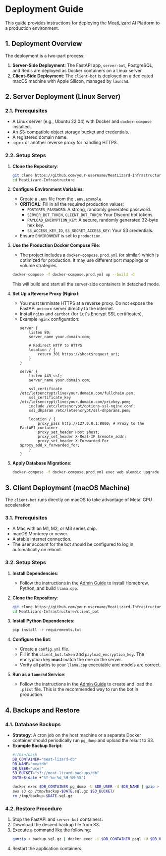 # Deployment Guide

This guide provides instructions for deploying the MeatLizard AI Platform to a production environment.

## 1. Deployment Overview

The deployment is a two-part process:

1.  **Server-Side Deployment**: The FastAPI app, `server-bot`, PostgreSQL, and Redis are deployed as Docker containers on a Linux server.
2.  **Client-Side Deployment**: The `client-bot` is deployed on a dedicated macOS machine with Apple Silicon, managed by `launchd`.

## 2. Server Deployment (Linux Server)

### 2.1. Prerequisites

-   A Linux server (e.g., Ubuntu 22.04) with Docker and `docker-compose` installed.
-   An S3-compatible object storage bucket and credentials.
-   A registered domain name.
-   `nginx` or another reverse proxy for handling HTTPS.

### 2.2. Setup Steps

1.  **Clone the Repository**:
    ```bash
    git clone https://github.com/your-username/MeatLizard-Infrastructure.git
    cd MeatLizard-Infrastructure
    ```

2.  **Configure Environment Variables**:
    -   Create a `.env` file from the `.env.example`.
    -   **CRITICAL**: Fill in all the required production values:
        -   `POSTGRES_PASSWORD`: A strong, randomly generated password.
        -   `SERVER_BOT_TOKEN`, `CLIENT_BOT_TOKEN`: Your Discord bot tokens.
        -   `PAYLOAD_ENCRYPTION_KEY`: A secure, randomly generated 32-byte hex key.
        -   `S3_ACCESS_KEY_ID`, `S3_SECRET_ACCESS_KEY`: Your S3 credentials.
    -   Ensure `ENVIRONMENT` is set to `production`.

3.  **Use the Production Docker Compose File**:
    -   The project includes a `docker-compose.prod.yml` (or similar) which is optimized for production. It may use different port mappings or volume strategies.
    ```bash
    docker-compose -f docker-compose.prod.yml up --build -d
    ```
    This will build and start all the server-side containers in detached mode.

4.  **Set Up a Reverse Proxy (Nginx)**:
    -   You must terminate HTTPS at a reverse proxy. Do not expose the FastAPI `uvicorn` server directly to the internet.
    -   Install `nginx` and `certbot` (for Let's Encrypt SSL certificates).
    -   Example `nginx` configuration:
        ```nginx
        server {
            listen 80;
            server_name your.domain.com;

            # Redirect HTTP to HTTPS
            location / {
                return 301 https://$host$request_uri;
            }
        }

        server {
            listen 443 ssl;
            server_name your.domain.com;

            ssl_certificate /etc/letsencrypt/live/your.domain.com/fullchain.pem;
            ssl_certificate_key /etc/letsencrypt/live/your.domain.com/privkey.pem;
            include /etc/letsencrypt/options-ssl-nginx.conf;
            ssl_dhparam /etc/letsencrypt/ssl-dhparams.pem;

            location / {
                proxy_pass http://127.0.0.1:8000; # Proxy to the FastAPI container
                proxy_set_header Host $host;
                proxy_set_header X-Real-IP $remote_addr;
                proxy_set_header X-Forwarded-For $proxy_add_x_forwarded_for;
            }
        }
        ```

5.  **Apply Database Migrations**:
    ```bash
    docker-compose -f docker-compose.prod.yml exec web alembic upgrade head
    ```

## 3. Client Deployment (macOS Machine)

The `client-bot` runs directly on macOS to take advantage of Metal GPU acceleration.

### 3.1. Prerequisites

-   A Mac with an M1, M2, or M3 series chip.
-   macOS Monterey or newer.
-   A stable internet connection.
-   The user account for the bot should be configured to log in automatically on reboot.

### 3.2. Setup Steps

1.  **Install Dependencies**:
    -   Follow the instructions in the [Admin Guide](./ADMIN_GUIDE.md#41-initial-setup) to install Homebrew, Python, and build `llama.cpp`.

2.  **Clone the Repository**:
    ```bash
    git clone https://github.com/your-username/MeatLizard-Infrastructure.git
    cd MeatLizard-Infrastructure/client_bot
    ```

3.  **Install Python Dependencies**:
    ```bash
    pip install -r requirements.txt
    ```

4.  **Configure the Bot**:
    -   Create a `config.yml` file.
    -   Fill in the `client_bot.token` and `payload_encryption_key`. The encryption key **must** match the one on the server.
    -   Verify all paths to your `llama.cpp` executable and models are correct.

5.  **Run as a `launchd` Service**:
    -   Follow the instructions in the [Admin Guide](./ADMIN_GUIDE.md#42-running-as-a-service-launchd) to create and load the `.plist` file. This is the recommended way to run the bot in production.

## 4. Backups and Restore

### 4.1. Database Backups

-   **Strategy**: A cron job on the host machine or a separate Docker container should periodically run `pg_dump` and upload the result to S3.
-   **Example Backup Script**:
    ```bash
    #!/bin/bash
    DB_CONTAINER="meat-lizard-db"
    DB_NAME="meatdb"
    DB_USER="user"
    S3_BUCKET="s3://meat-lizard-backups/db"
    DATE=$(date +"%Y-%m-%d_%H-%M-%S")

    docker exec $DB_CONTAINER pg_dump -U $DB_USER -d $DB_NAME | gzip > /tmp/backup-$DATE.sql.gz
    aws s3 cp /tmp/backup-$DATE.sql.gz $S3_BUCKET/
    rm /tmp/backup-$DATE.sql.gz
    ```

### 4.2. Restore Procedure

1.  Stop the FastAPI and `server-bot` containers.
2.  Download the desired backup file from S3.
3.  Execute a command like the following:
    ```bash
    gunzip < backup.sql.gz | docker exec -i $DB_CONTAINER psql -U $DB_USER -d $DB_NAME
    ```
4.  Restart the application containers.
